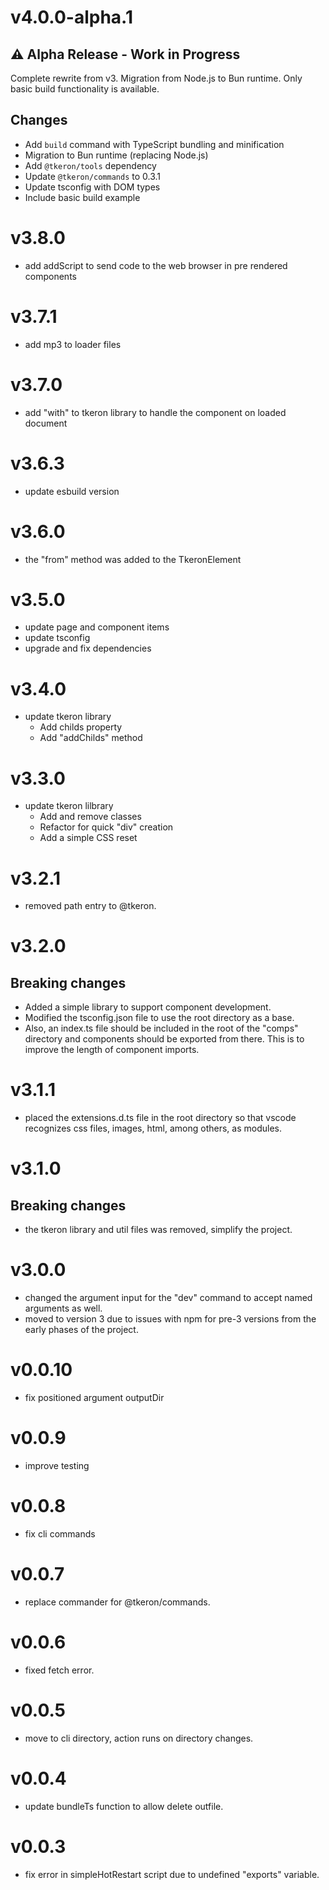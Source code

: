 # v4.0.0-alpha.1

## ⚠️ Alpha Release - Work in Progress

Complete rewrite from v3. Migration from Node.js to Bun runtime.
Only basic build functionality is available.

## Changes
- Add `build` command with TypeScript bundling and minification
- Migration to Bun runtime (replacing Node.js)
- Add `@tkeron/tools` dependency
- Update `@tkeron/commands` to 0.3.1
- Update tsconfig with DOM types
- Include basic build example

# v3.8.0

- add addScript to send code to the web browser in pre rendered components

# v3.7.1

- add mp3 to loader files

# v3.7.0

- add "with" to tkeron library to handle the component on loaded document

# v3.6.3

- update esbuild version

# v3.6.0

- the "from" method was added to the TkeronElement

# v3.5.0

- update page and component items
- update tsconfig
- upgrade and fix dependencies

# v3.4.0

- update tkeron library
    - Add childs property
    - Add "addChilds" method

# v3.3.0

- update tkeron lilbrary
    - Add and remove classes
    - Refactor for quick "div" creation
    - Add a simple CSS reset


# v3.2.1

- removed path entry to @tkeron.

# v3.2.0

## Breaking changes

- Added a simple library to support component development.
- Modified the tsconfig.json file to use the root directory as a base.
- Also, an index.ts file should be included in the root of the "comps" directory and components should be exported from there. This is to improve the length of component imports.

# v3.1.1

- placed the extensions.d.ts file in the root directory so that vscode recognizes css files, images, html, among others, as modules.

# v3.1.0

## Breaking changes

- the tkeron library and util files was removed, simplify the project.

# v3.0.0

- changed the argument input for the "dev" command to accept named arguments as well.
- moved to version 3 due to issues with npm for pre-3 versions from the early phases of the project.

# v0.0.10

- fix positioned argument outputDir

# v0.0.9

- improve testing

# v0.0.8

- fix cli commands

# v0.0.7

- replace commander for @tkeron/commands.

# v0.0.6

- fixed fetch error.

# v0.0.5

- move to cli directory, action runs on directory changes.

# v0.0.4

- update bundleTs function to allow delete outfile.

# v0.0.3

- fix error in simpleHotRestart script due to undefined "exports" variable.
